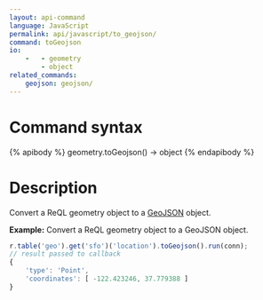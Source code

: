 ```yaml
---
layout: api-command
language: JavaScript
permalink: api/javascript/to_geojson/
command: toGeojson
io:
    -   - geometry
        - object
related_commands:
    geojson: geojson/
---
```

# Command syntax #

{% apibody %}
geometry.toGeojson() &rarr; object
{% endapibody %}

# Description #

Convert a ReQL geometry object to a [GeoJSON][] object.

[GeoJSON]: http://geojson.org

__Example:__ Convert a ReQL geometry object to a GeoJSON object.

```js
r.table('geo').get('sfo')('location').toGeojson().run(conn);
// result passed to callback
{
    'type': 'Point',
    'coordinates': [ -122.423246, 37.779388 ]
}
```
